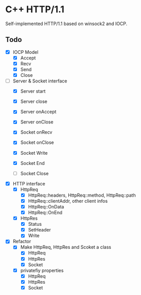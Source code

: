 # C++ HTTP/1.1

Self-implemented HTTP/1.1 based on winsock2 and IOCP.

## Todo

- [x] IOCP Model
    - [x] Accept 
    - [x] Recv
    - [x] Send
    - [x] Close

- [ ] Server & Socket interface
    - [x] Server start
    - [x] Server close
    - [x] Server onAccept
    - [x] Server onClose
    - [x] Socket onRecv
    - [x] Socket onClose
    - [x] Socket Write
    - [x] Socket End
    - [ ] Socket Close


- [x] HTTP interface
    - [x] HttpReq
        - [x] HttpReq::headers, HttpReq::method, HttpReq::path
        - [x] HttpReq::clientAddr, other client infos
        - [x] HttpReq::OnData
        - [x] HttpReq::OnEnd
    - [x] HttpRes
        - [x] Status
        - [x] SetHeader
        - [x] Write

- [x] Refactor
    - [x] Make HttpReq, HttpRes and Scoket a class
        - [x] HttpReq
        - [x] HttpRes
        - [x] Socket
    - [x] privatefiy properties
        - [x] HttpReq
        - [x] HttpRes
        - [x] Socket
